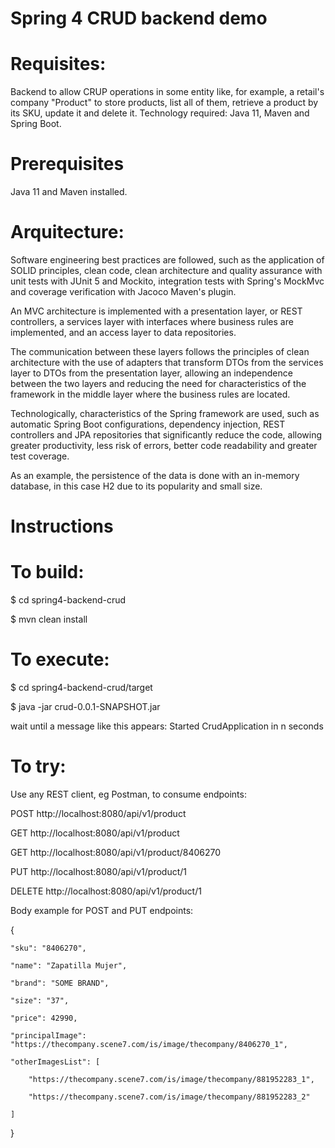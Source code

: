 # Spring 4 CRUD backend demo

# Requisites:

Backend to allow CRUP operations in some entity like, for example, a retail's company "Product" to store products, list all of them, retrieve a product by its SKU, update it and delete it. Technology required: Java 11, Maven and Spring Boot.

# Prerequisites

Java 11 and Maven installed.

# Arquitecture:

Software engineering best practices are followed, such as the application of SOLID principles, clean code, clean architecture and quality assurance with unit tests with JUnit 5 and Mockito, integration tests with Spring's MockMvc and coverage verification with Jacoco Maven's plugin.

An MVC architecture is implemented with a presentation layer, or REST controllers, a services layer with interfaces where business rules are implemented, and an access layer to data repositories.

The communication between these layers follows the principles of clean architecture with the use of adapters that transform DTOs from the services layer to DTOs from the presentation layer, allowing an independence between the two layers and reducing the need for characteristics of the framework in the middle layer where the business rules are located.

Technologically, characteristics of the Spring framework are used, such as automatic Spring Boot configurations, dependency injection, REST controllers and JPA repositories that significantly reduce the code, allowing greater productivity, less risk of errors, better code readability and greater test coverage.

As an example, the persistence of the data is done with an in-memory database, in this case H2 due to its popularity and small size.

# Instructions

# To build:

$ cd spring4-backend-crud

$ mvn clean install

# To execute:

$ cd spring4-backend-crud/target

$ java -jar crud-0.0.1-SNAPSHOT.jar

wait until a message like this appears: Started CrudApplication in n seconds

# To try:

Use any REST client, eg Postman, to consume endpoints: 

POST http://localhost:8080/api/v1/product

GET http://localhost:8080/api/v1/product

GET http://localhost:8080/api/v1/product/8406270

PUT http://localhost:8080/api/v1/product/1

DELETE http://localhost:8080/api/v1/product/1


Body example for POST and PUT endpoints:

{

    "sku": "8406270",
    
    "name": "Zapatilla Mujer",
    
    "brand": "SOME BRAND",
    
    "size": "37",
    
    "price": 42990,
    
    "principalImage": "https://thecompany.scene7.com/is/image/thecompany/8406270_1",
    
    "otherImagesList": [
    
        "https://thecompany.scene7.com/is/image/thecompany/881952283_1",
        
        "https://thecompany.scene7.com/is/image/thecompany/881952283_2"
        
    ] 
    
}


